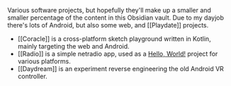 Various software projects, but hopefully they'll make up a smaller and smaller percentage of the content in this Obsidian vault. Due to my dayjob there's lots of Android, but also some web, and [[Playdate]] projects.
* [[Coracle]] is a cross-platform sketch playground written in Kotlin, mainly targeting the web and Android.
* [[Radio]] is a simple netradio app, used as a [Hello, World!](https://en.wikipedia.org/wiki/%22Hello,_World!%22_program) project for various platforms.
* [[Daydream]] is an experiment reverse engineering the old Android VR controller.